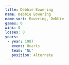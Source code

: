 ```yaml
---
title: Debbie Bowering
name: Debbie Bowering
name-sort: Bowering, Debbie
games: 0
wins: 0
losses: 0
years:
 - year: 1987
   event: Hearts
   team: "NL"
   position: Alternate
---
```

